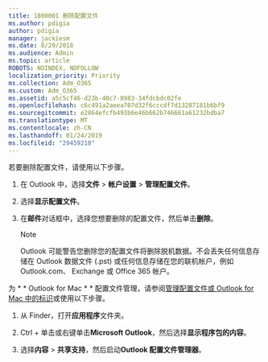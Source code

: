 ```yaml
---
title: 1800001 删除配置文件
ms.author: pdigia
author: pdigia
manager: jackiesm
ms.date: 8/29/2018
ms.audience: Admin
ms.topic: article
ROBOTS: NOINDEX, NOFOLLOW
localization_priority: Priority
ms.collection: Adm_O365
ms.custom: Adm_O365
ms.assetid: a5c5cf46-d23b-40c7-8983-34fdcbdc02fe
ms.openlocfilehash: c6c491a2aeea707d32f6cccdf7d13287181b6bf9
ms.sourcegitcommit: e2864efcfb493b6e46b662b746661a61232bdba7
ms.translationtype: MT
ms.contentlocale: zh-CN
ms.lasthandoff: 01/24/2019
ms.locfileid: "29459218"
---
```

若要删除配置文件，请使用以下步骤。
  
1. 在 Outlook 中，选择**文件** \> **帐户设置** \> **管理配置文件**。
    
2. 选择**显示配置文件**。
    
3. 在**邮件**对话框中，选择您想要删除的配置文件，然后单击**删除**。
    
    > [!NOTE]
    > Outlook 可能警告您删除您的配置文件将删除脱机数据。不会丢失任何信息存储在 Outlook 数据文件 (.pst) 或任何信息存储在您的联机帐户，例如 Outlook.com、 Exchange 或 Office 365 帐户。 
  
为 * * Outlook for Mac * * 配置文件管理，请参阅[管理配置文件或 Outlook for Mac 中的标识](https://support.office.com/article/fed2a955-74df-4a24-bef6-78a426958c4c.aspx)或使用以下步骤。 
  
1. 从 Finder，打开**应用程序**文件夹。 
    
2. Ctrl + 单击或右键单击**Microsoft Outlook**，然后选择**显示程序包的内容**。
    
3. 选择**内容** \> **共享支持**，然后启动**Outlook 配置文件管理器**。
    

